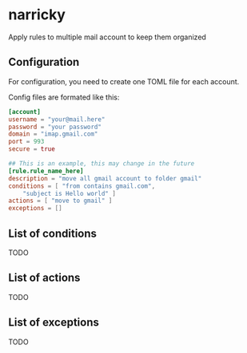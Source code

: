 # narricky
Apply rules to multiple mail account to keep them organized

## Configuration
For configuration, you need to create one TOML file for each account.

Config files are formated like this:

```toml
[account]
username = "your@mail.here"
password = "your password"
domain = "imap.gmail.com"
port = 993
secure = true

## This is an example, this may change in the future
[rule.rule_name_here]
description = "move all gmail account to folder gmail"
conditions = [ "from contains gmail.com",
	"subject is Hello world" ]
actions = [ "move to gmail" ]
exceptions = []
```

## List of conditions
TODO

## List of actions
TODO

## List of exceptions
TODO
